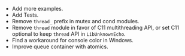 * Add more examples.
* Add Tests.
* Remove `thread_` prefix in mutex and cond modules.
* Remove `thread` module in favor of C11 multithreading API, or set C11 optional to keep `thread` API in `LibUnknownEcho`.
* Find a workaround for console color in Windows.
* Improve queue container with atomics.